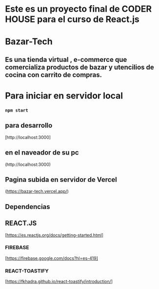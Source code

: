 # Este es un proyecto final de CODER HOUSE para el curso de React.js

# Bazar-Tech 
## Es una tienda virtual , e-commerce que comercializa productos de bazar y utencilios de cocina con carrito de compras.

# Para iniciar en servidor local

### `npm start`
## para desarrollo
[http://localhost:3000]

## en el naveador de su pc
(http://localhost:3000)

## Pagina subida en servidor de Vercel
(https://bazar-tech.vercel.app/)

## Dependencias 

## REACT.JS

[https://es.reactjs.org/docs/getting-started.html]

### FIREBASE

[https://firebase.google.com/docs?hl=es-419]

### REACT-TOASTIFY
[https://fkhadra.github.io/react-toastify/introduction/]